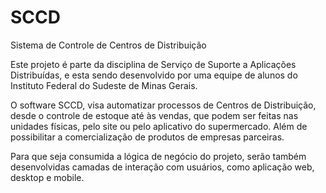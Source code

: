 # SCCD
Sistema de Controle de Centros de Distribuição

Este projeto é parte da disciplina de Serviço de Suporte a Aplicações Distribuídas, e esta sendo desenvolvido por uma equipe de alunos do Instituto Federal do Sudeste de Minas Gerais. 

O software SCCD, visa automatizar processos de Centros de Distribuição, desde o controle de estoque até às vendas, que podem ser feitas nas unidades físicas, pelo site ou pelo aplicativo do supermercado. Além de possibilitar a comercialização de produtos de empresas parceiras. 

Para que seja consumida a lógica de negócio do projeto, serão também desenvolvidas camadas de interação com usuários, como aplicação web, desktop e mobile.  



